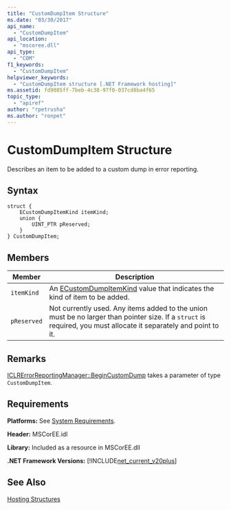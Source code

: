 ```yaml
---
title: "CustomDumpItem Structure"
ms.date: "03/30/2017"
api_name: 
  - "CustomDumpItem"
api_location: 
  - "mscoree.dll"
api_type: 
  - "COM"
f1_keywords: 
  - "CustomDumpItem"
helpviewer_keywords: 
  - "CustomDumpItem structure [.NET Framework hosting]"
ms.assetid: fd9085ff-7beb-4c38-97f0-037cd8ba4f65
topic_type: 
  - "apiref"
author: "rpetrusha"
ms.author: "ronpet"
---
```

# CustomDumpItem Structure
Describes an item to be added to a custom dump in error reporting.  
  
## Syntax  
  
```  
struct {  
    ECustomDumpItemKind itemKind;   
    union {  
        UINT_PTR pReserved;  
    }  
} CustomDumpItem;  
```  
  
## Members  
  
|Member|Description|  
|------------|-----------------|  
|`itemKind`|An [ECustomDumpItemKind](../../../../docs/framework/unmanaged-api/hosting/ecustomdumpitemkind-enumeration.md) value that indicates the kind of item to be added.|  
|`pReserved`|Not currently used. Any items added to the union must be no larger than pointer size. If a `struct` is required, you must allocate it separately and point to it.|  
  
## Remarks  
 [ICLRErrorReportingManager::BeginCustomDump](../../../../docs/framework/unmanaged-api/hosting/iclrerrorreportingmanager-begincustomdump-method.md) takes a parameter of type `CustomDumpItem`.  
  
## Requirements  
 **Platforms:** See [System Requirements](../../../../docs/framework/get-started/system-requirements.md).  
  
 **Header:** MSCorEE.idl  
  
 **Library:** Included as a resource in MSCorEE.dll  
  
 **.NET Framework Versions:** [!INCLUDE[net_current_v20plus](../../../../includes/net-current-v20plus-md.md)]  
  
## See Also  
 [Hosting Structures](../../../../docs/framework/unmanaged-api/hosting/hosting-structures.md)
